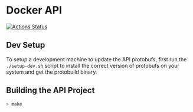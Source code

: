 # Docker API

[![Actions Status](https://github.com/docker/api/workflows/Continuous%20integration/badge.svg)](https://github.com/docker/api/actions)

## Dev Setup

To setup a development machine to update the API protobufs, first run the  `./setup-dev.sh` script to install the correct version of protobufs on your system and get the protobuild binary.

## Building the API Project

```bash
> make
```
